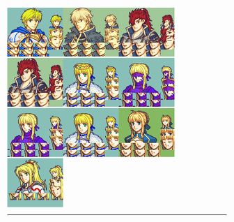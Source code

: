 ![ Arthur Pendragon {Fenreir}.png](https://raw.githubusercontent.com/Klokinator/FE-Repo/main/Portrait%20Repository/Non-FE%20Properties/Fate/%20Arthur%20Pendragon%20%7BFenreir%7D.png " Arthur Pendragon {Fenreir}.png")![ Gawain {Zorua}.png](https://raw.githubusercontent.com/Klokinator/FE-Repo/main/Portrait%20Repository/Non-FE%20Properties/Fate/%20Gawain%20%7BZorua%7D.png " Gawain {Zorua}.png")![ Mori Nagayoshi {22 Colors} {ZoramineFae}.png](https://raw.githubusercontent.com/Klokinator/FE-Repo/main/Portrait%20Repository/Non-FE%20Properties/Fate/%20Mori%20Nagayoshi%20(22%20Colors)%20%7BZoramineFae%7D.png " Mori Nagayoshi {22 Colors} {ZoramineFae}.png")![ Mori Nagayoshi {ZoramineFae}.png](https://raw.githubusercontent.com/Klokinator/FE-Repo/main/Portrait%20Repository/Non-FE%20Properties/Fate/%20Mori%20Nagayoshi%20%7BZoramineFae%7D.png " Mori Nagayoshi {ZoramineFae}.png")![ Saber {Regal} {Fenreir}.png](https://raw.githubusercontent.com/Klokinator/FE-Repo/main/Portrait%20Repository/Non-FE%20Properties/Fate/%20Saber%20(Regal)%20%7BFenreir%7D.png " Saber {Regal} {Fenreir}.png")![ Saber Alter {v2} {Fenreir}.png](https://raw.githubusercontent.com/Klokinator/FE-Repo/main/Portrait%20Repository/Non-FE%20Properties/Fate/%20Saber%20Alter%20(v2)%20%7BFenreir%7D.png " Saber Alter {v2} {Fenreir}.png")![ Saber Alter {Fenreir}.png](https://raw.githubusercontent.com/Klokinator/FE-Repo/main/Portrait%20Repository/Non-FE%20Properties/Fate/%20Saber%20Alter%20%7BFenreir%7D.png " Saber Alter {Fenreir}.png")![ Saber {Fenreir}.png](https://raw.githubusercontent.com/Klokinator/FE-Repo/main/Portrait%20Repository/Non-FE%20Properties/Fate/%20Saber%20%7BFenreir%7D.png " Saber {Fenreir}.png")![King Artoria {Plant Academy}.png](https://raw.githubusercontent.com/Klokinator/FE-Repo/main/Portrait%20Repository/Non-FE%20Properties/Fate/King%20Artoria%20%7BPlant%20Academy%7D.png "King Artoria {Plant Academy}.png")![Mordred {Apocrypha} {Fenreir }.png](https://raw.githubusercontent.com/Klokinator/FE-Repo/main/Portrait%20Repository/Non-FE%20Properties/Fate/Mordred%20(Apocrypha)%20%7BFenreir%20%7D.png "Mordred {Apocrypha} {Fenreir }.png")



----

